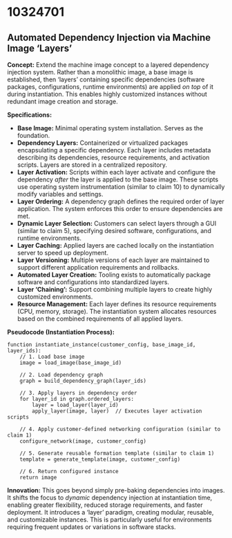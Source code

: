 # 10324701

## Automated Dependency Injection via Machine Image ‘Layers’

**Concept:** Extend the machine image concept to a layered dependency injection system. Rather than a monolithic image, a base image is established, then ‘layers’ containing specific dependencies (software packages, configurations, runtime environments) are applied *on top* of it during instantiation.  This enables highly customized instances without redundant image creation and storage.

**Specifications:**

*   **Base Image:** Minimal operating system installation. Serves as the foundation.
*   **Dependency Layers:** Containerized or virtualized packages encapsulating a specific dependency. Each layer includes metadata describing its dependencies, resource requirements, and activation scripts.  Layers are stored in a centralized repository.
*   **Layer Activation:** Scripts within each layer activate and configure the dependency *after* the layer is applied to the base image. These scripts use operating system instrumentation (similar to claim 10) to dynamically modify variables and settings.
*   **Layer Ordering:** A dependency graph defines the required order of layer application.  The system enforces this order to ensure dependencies are met.
*   **Dynamic Layer Selection:** Customers can select layers through a GUI (similar to claim 5), specifying desired software, configurations, and runtime environments.
*   **Layer Caching:** Applied layers are cached locally on the instantiation server to speed up deployment.
*   **Layer Versioning:** Multiple versions of each layer are maintained to support different application requirements and rollbacks.
*   **Automated Layer Creation:** Tooling exists to automatically package software and configurations into standardized layers.
*   **Layer ‘Chaining’:** Support combining multiple layers to create highly customized environments. 
*   **Resource Management:** Each layer defines its resource requirements (CPU, memory, storage). The instantiation system allocates resources based on the combined requirements of all applied layers.

**Pseudocode (Instantiation Process):**

```
function instantiate_instance(customer_config, base_image_id, layer_ids):
    // 1. Load base image
    image = load_image(base_image_id)

    // 2. Load dependency graph
    graph = build_dependency_graph(layer_ids)

    // 3. Apply layers in dependency order
    for layer_id in graph.ordered_layers:
        layer = load_layer(layer_id)
        apply_layer(image, layer)  // Executes layer activation scripts

    // 4. Apply customer-defined networking configuration (similar to claim 1)
    configure_network(image, customer_config)

    // 5. Generate reusable formation template (similar to claim 1)
    template = generate_template(image, customer_config)

    // 6. Return configured instance
    return image
```

**Innovation:** This goes beyond simply pre-baking dependencies into images. It shifts the focus to *dynamic* dependency injection at instantiation time, enabling greater flexibility, reduced storage requirements, and faster deployment. It introduces a ‘layer’ paradigm, creating modular, reusable, and customizable instances. This is particularly useful for environments requiring frequent updates or variations in software stacks.